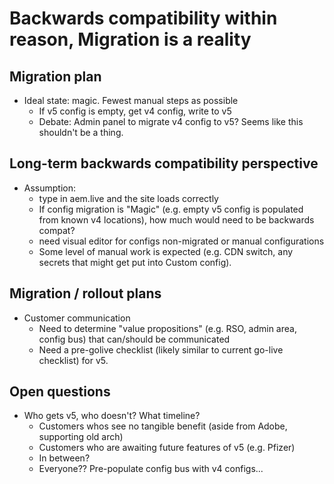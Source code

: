# Backwards compatibility within reason, Migration is a reality


## Migration plan
- Ideal state: magic. Fewest manual steps as possible 
    - If v5 config is empty, get v4 config, write to v5
    - Debate: Admin panel to migrate v4 config to v5? Seems like this shouldn't be a thing.

## Long-term backwards compatibility perspective
- Assumption:
    - type in aem.live and the site loads correctly 
    - If config migration is "Magic" (e.g. empty v5 config is populated from known v4 locations), how much would need to be backwards compat?
    - need visual editor for configs non-migrated or manual configurations
    - Some level of manual work is expected (e.g. CDN switch, any secrets that might get put into Custom config).

## Migration / rollout plans
- Customer communication
    - Need to determine "value propositions" (e.g. RSO, admin area, config bus) that can/should be communicated
    - Need a pre-golive checklist (likely similar to current go-live checklist) for v5.
 
## Open questions
- Who gets v5, who doesn't? What timeline? 
    - Customers whos see no tangible benefit (aside from Adobe, supporting old arch)
    - Customers who are awaiting future features of v5 (e.g. Pfizer)
    - In between?
    - Everyone?? Pre-populate config bus with v4 configs... 
